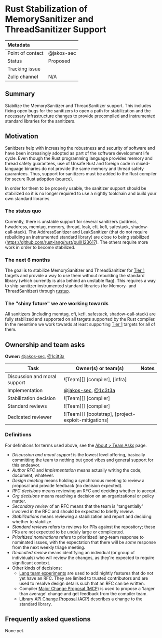 # Rust Stabilization of MemorySanitizer and ThreadSanitizer Support

| Metadata         |                                                                                  |
| :--------------- | :------------------------------------------------------------------------------- |
| Point of contact | @jakos-sec                                                                       |
| Status           | Proposed                                                                         |
| Tracking issue   |                                                                                  |
| Zulip channel    | N/A                                                                              |

## Summary

Stabilize the MemorySanitizer and ThreadSanitizer support. This includes fixing open bugs for the sanitizers to open a path for stabilization and the necessary infrastructure changes to provide precompiled and instrumented standard libraries for the sanitizers.

## Motivation

Sanitizers help with increasing the robustness and security of software and have been increasingly adopted as part of the software development life cycle. Even though the Rust programming language provides memory and thread safety guarantees, use of Unsafe Rust and foreign code in mixed-language binaries do not provide the same memory and thread safety guarantees. Thus, support for sanitizers must be added to the Rust compiler for secure Rust adoption ([source](https://hackmd.io/@rcvalle/S1Ou9K6H6#Organize-and-stabilize-support-for-sanitizers)).

In order for them to be properly usable, the sanitizer support should be stabilized so it is no longer required to use a nightly toolchain and build your own standard libraries.

### The status quo

Currently, there is unstable support for several sanitizers (address, hwaddress, memtag, memory, thread, leak, cfi, kcfi, safestack, shadow-call-stack). The AddressSanitizer and LeakSanitizer (that do not require rebuilding an instrumented standard library) are close to being stabilized (https://github.com/rust-lang/rust/pull/123617). The others require more work in order to become stabilized.

### The next 6 months

The goal is to stabilize MemorySanitizer and ThreadSanitizer for [Tier 1](https://doc.rust-lang.org/nightly/rustc/platform-support.html#tier-1-with-host-tools) targets and provide a way to use them without rebuilding the standard library (which currently is also behind an unstable flag). This requires a way to ship sanitizer instrumented standard libraries (for Memory- and ThreadSanitizer) through [rustup](https://rustup.rs/).

### The "shiny future" we are working towards

All sanitizers (including memtag, cfi, kcfi, safestack, shadow-call-stack) are fully stabilized and supported on all targets supported by the Rust compiler.
In the meantime we work towards at least supporting [Tier 1](https://doc.rust-lang.org/nightly/rustc/platform-support.html#tier-1-with-host-tools) targets for all of them.

## Ownership and team asks

**Owner:** [@jakos-sec](https://github.com/jakos-sec), [@1c3t3a](https://github.com/1c3t3a)

| Task                         | Owner(s) or team(s)                                                              | Notes         |
| ---------------------------- | -------------------------------------------------------------------------------- | ------------- |
| Discussion and moral support | ![Team][] [compiler], [infra]                                                    |               |
| Implementation               | [@jakos-sec](https://github.com/jakos-sec), [@1c3t3a](https://github.com/1c3t3a) |               |
| Stabilization decision       | ![Team][] [compiler]                                                             |               |
| Standard reviews             | ![Team][] [compiler]                                                             |               |
| Dedicated reviewer           | ![Team][] [bootstrap], [project-exploit-mitigations]                                 |               |

### Definitions

For definitions for terms used above, see the [About > Team Asks](https://rust-lang.github.io/rust-project-goals/about/team_asks.html) page.

* *Discussion and moral support* is the lowest level offering, basically committing the team to nothing but good vibes and general support for this endeavor.
* *Author RFC* and *Implementation* means actually writing the code, document, whatever.
* *Design meeting* means holding a synchronous meeting to review a proposal and provide feedback (no decision expected).
* *RFC decisions* means reviewing an RFC and deciding whether to accept.
* *Org decisions* means reaching a decision on an organizational or policy matter.
* *Secondary review* of an RFC means that the team is "tangentially" involved in the RFC and should be expected to briefly review.
* *Stabilizations* means reviewing a stabilization and report and deciding whether to stabilize.
* *Standard reviews* refers to reviews for PRs against the repository; these PRs are not expected to be unduly large or complicated.
* *Prioritized nominations* refers to prioritized lang-team response to nominated issues, with the expectation that there will be *some* response from the next weekly triage meeting.
* *Dedicated review* means identifying an individual (or group of individuals) who will review the changes, as they're expected to require significant context.
* Other kinds of decisions:
    * [Lang team experiments](https://lang-team.rust-lang.org/how_to/experiment.html) are used to add nightly features that do not yet have an RFC. They are limited to trusted contributors and are used to resolve design details such that an RFC can be written.
    * Compiler [Major Change Proposal (MCP)](https://forge.rust-lang.org/compiler/mcp.html) is used to propose a 'larger than average' change and get feedback from the compiler team.
    * Library [API Change Proposal (ACP)](https://std-dev-guide.rust-lang.org/development/feature-lifecycle.html) describes a change to the standard library.

## Frequently asked questions

None yet.
